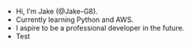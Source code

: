 - Hi, I’m Jake (@Jake-G8).
- Currently learning Python and AWS.
- I aspire to be a professional developer in the future.
- Test

<!---
Jake-G8/Jake-G8 is a ✨ special ✨ repository because its `README.md` (this file) appears on your GitHub profile.
You can click the Preview link to take a look at your changes.
--->
